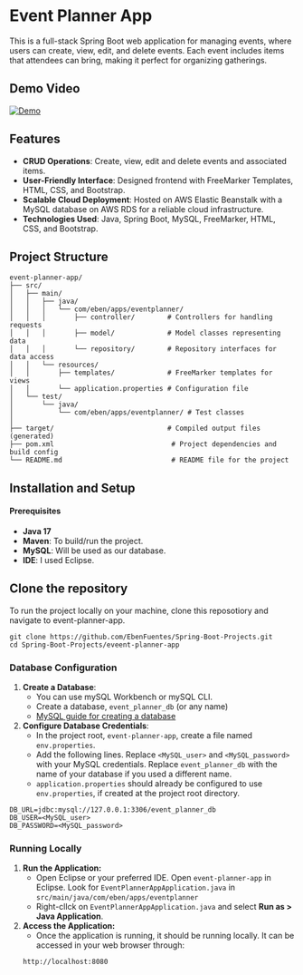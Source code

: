 # Event Planner App

This is a full-stack Spring Boot web application for managing events, where users can create, view, edit, and delete events.
Each event includes items that attendees can bring, making it perfect for organizing gatherings.

## Demo Video
[![Demo](https://img.icons8.com/ios-filled/100/000000/play-button-circled.png)](https://github.com/EbenFuentes/Spring-Boot-Projects/blob/master/video-demos/event-planner-demo.mp4)


## Features
- **CRUD Operations**: Create, view, edit and delete events and associated items.
- **User-Friendly Interface**: Designed frontend with FreeMarker Templates, HTML, CSS, and Bootstrap.
- **Scalable Cloud Deployment**: Hosted on AWS Elastic Beanstalk with a MySQL database on AWS RDS for a reliable cloud infrastructure.
- **Technologies Used**: Java, Spring Boot, MySQL, FreeMarker, HTML, CSS, and Bootstrap.

## Project Structure
```
event-planner-app/
├── src/
│   ├── main/
│   │   ├── java/
│   │   │   └── com/eben/apps/eventplanner/
│   │   │       ├── controller/        # Controllers for handling requests
│   │   │       ├── model/             # Model classes representing data
│   │   │       └── repository/        # Repository interfaces for data access
│   │   └── resources/
│   │       ├── templates/             # FreeMarker templates for views
│   │       └── application.properties # Configuration file
│   └── test/
│       └── java/
│           └── com/eben/apps/eventplanner/ # Test classes
│
├── target/                            # Compiled output files (generated)
├── pom.xml                             # Project dependencies and build config
└── README.md                           # README file for the project

```

## Installation and Setup
#### Prerequisites
- **Java 17**
- **Maven**: To build/run the project.
- **MySQL**: Will be used as our database.
- **IDE**: I used Eclipse.

## Clone the repository
To run the project locally on your machine, clone this reposotiory and navigate to event-planner-app.


```
git clone https://github.com/EbenFuentes/Spring-Boot-Projects.git
cd Spring-Boot-Projects/eveent-planner-app

```



### Database Configuration
1. **Create a Database**:
	- You can use mySQL Workbench or mySQL CLI.
    - Create a database, ``event_planner_db`` (or any name)
    - [MySQL guide for creating a database](https://dev.mysql.com/doc/mysql-getting-started/en/)
2. **Configure Database Credentials**:
	- In the project root, ``event-planner-app``, create a file named ``env.properties``.
    - Add the following lines. Replace ``<MySQL_user>`` and ``<MySQL_password>`` with your MySQL credentials. Replace ``event_planner_db`` with the name of your database if you used a different name.
    - ``application.properties`` should already be configured to use ``env.properties``, if created at the project root directory.
	
```
DB_URL=jdbc:mysql://127.0.0.1:3306/event_planner_db
DB_USER=<MySQL_user>
DB_PASSWORD=<MySQL_password>

```

### Running Locally
1. **Run the Application:**
	- Open Eclipse or your preferred IDE. Open ``event-planner-app`` in Eclipse. Look for ``EventPlannerAppApplication.java`` in ``src/main/java/com/eben/apps/eventplanner``
    - Right-cllck on ``EventPlannerAppApplication.java`` and select **Run as > Java Application**.
2. **Access the Application:**
	- Once the application is running, it should be running locally. It can be accessed in your web browser through:
	```
	http://localhost:8080
	```
	

